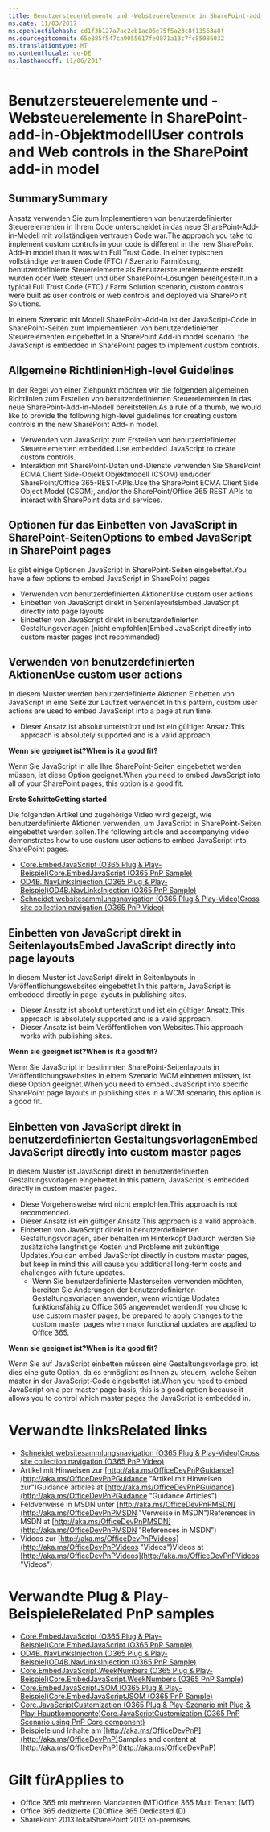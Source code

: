 ```yaml
---
title: Benutzersteuerelemente und -Websteuerelemente in SharePoint-add-in-Objektmodell
ms.date: 11/03/2017
ms.openlocfilehash: cd1f3b127a7ae2eb1ac06e75f5a23c8f13563a8f
ms.sourcegitcommit: 65e885f547ca9055617fe0871a13c7fc85086032
ms.translationtype: MT
ms.contentlocale: de-DE
ms.lasthandoff: 11/06/2017
---
```

<a name="user-controls-and-web-controls-in-the-sharepoint-add-in-model"></a><span data-ttu-id="8e1c2-102">Benutzersteuerelemente und -Websteuerelemente in SharePoint-add-in-Objektmodell</span><span class="sxs-lookup"><span data-stu-id="8e1c2-102">User controls and Web controls in the SharePoint add-in model</span></span>
=============================================================

<a name="summary"></a><span data-ttu-id="8e1c2-103">Summary</span><span class="sxs-lookup"><span data-stu-id="8e1c2-103">Summary</span></span>
-------

<span data-ttu-id="8e1c2-104">Ansatz verwenden Sie zum Implementieren von benutzerdefinierter Steuerelementen in Ihrem Code unterscheidet in das neue SharePoint-Add-in-Modell mit vollständigen vertrauen Code war.</span><span class="sxs-lookup"><span data-stu-id="8e1c2-104">The approach you take to implement custom controls in your code is different in the new SharePoint Add-in model than it was with Full Trust Code.</span></span> <span data-ttu-id="8e1c2-105">In einer typischen vollständige vertrauen Code (FTC) / Szenario Farmlösung, benutzerdefinierte Steuerelemente als Benutzersteuerelemente erstellt wurden oder Web steuert und über SharePoint-Lösungen bereitgestellt.</span><span class="sxs-lookup"><span data-stu-id="8e1c2-105">In a typical Full Trust Code (FTC) / Farm Solution scenario, custom controls were built as user controls or web controls and deployed via SharePoint Solutions.</span></span>

<span data-ttu-id="8e1c2-106">In einem Szenario mit Modell SharePoint-Add-in ist der JavaScript-Code in SharePoint-Seiten zum Implementieren von benutzerdefinierter Steuerelementen eingebettet.</span><span class="sxs-lookup"><span data-stu-id="8e1c2-106">In a SharePoint Add-in model scenario, the JavaScript is embedded in SharePoint pages to implement custom controls.</span></span>

<a name="high-level-guidelines"></a><span data-ttu-id="8e1c2-107">Allgemeine Richtlinien</span><span class="sxs-lookup"><span data-stu-id="8e1c2-107">High-level Guidelines</span></span>
---------------------

<span data-ttu-id="8e1c2-108">In der Regel von einer Ziehpunkt möchten wir die folgenden allgemeinen Richtlinien zum Erstellen von benutzerdefinierten Steuerelementen in das neue SharePoint-Add-in-Modell bereitstellen.</span><span class="sxs-lookup"><span data-stu-id="8e1c2-108">As a rule of a thumb, we would like to provide the following high-level guidelines for creating custom controls in the new SharePoint Add-in model.</span></span>

- <span data-ttu-id="8e1c2-109">Verwenden von JavaScript zum Erstellen von benutzerdefinierter Steuerelementen embedded.</span><span class="sxs-lookup"><span data-stu-id="8e1c2-109">Use embedded JavaScript to create custom controls.</span></span>
- <span data-ttu-id="8e1c2-110">Interaktion mit SharePoint-Daten und-Dienste verwenden Sie SharePoint ECMA Client Side-Objekt Objektmodell (CSOM) und/oder SharePoint/Office 365-REST-APIs.</span><span class="sxs-lookup"><span data-stu-id="8e1c2-110">Use the SharePoint ECMA Client Side Object Model (CSOM), and/or the SharePoint/Office 365 REST APIs to interact with SharePoint data and services.</span></span>

<a name="options-to-embed-javascript-in-sharepoint-pages"></a><span data-ttu-id="8e1c2-111">Optionen für das Einbetten von JavaScript in SharePoint-Seiten</span><span class="sxs-lookup"><span data-stu-id="8e1c2-111">Options to embed JavaScript in SharePoint pages</span></span>
-----------------------------------------------
<span data-ttu-id="8e1c2-112">Es gibt einige Optionen JavaScript in SharePoint-Seiten eingebettet.</span><span class="sxs-lookup"><span data-stu-id="8e1c2-112">You have a few options to embed JavaScript in SharePoint pages.</span></span>

- <span data-ttu-id="8e1c2-113">Verwenden von benutzerdefinierten Aktionen</span><span class="sxs-lookup"><span data-stu-id="8e1c2-113">Use custom user actions</span></span>
- <span data-ttu-id="8e1c2-114">Einbetten von JavaScript direkt in Seitenlayouts</span><span class="sxs-lookup"><span data-stu-id="8e1c2-114">Embed JavaScript directly into page layouts</span></span>
- <span data-ttu-id="8e1c2-115">Einbetten von JavaScript direkt in benutzerdefinierten Gestaltungsvorlagen (nicht empfohlen)</span><span class="sxs-lookup"><span data-stu-id="8e1c2-115">Embed JavaScript directly into custom master pages (not recommended)</span></span>

<a name="use-custom-user-actions"></a><span data-ttu-id="8e1c2-116">Verwenden von benutzerdefinierten Aktionen</span><span class="sxs-lookup"><span data-stu-id="8e1c2-116">Use custom user actions</span></span>
-----------------------
<span data-ttu-id="8e1c2-117">In diesem Muster werden benutzerdefinierte Aktionen Einbetten von JavaScript in eine Seite zur Laufzeit verwendet.</span><span class="sxs-lookup"><span data-stu-id="8e1c2-117">In this pattern, custom user actions are used to embed JavaScript into a page at run time.</span></span>

- <span data-ttu-id="8e1c2-118">Dieser Ansatz ist absolut unterstützt und ist ein gültiger Ansatz.</span><span class="sxs-lookup"><span data-stu-id="8e1c2-118">This approach is absolutely supported and is a valid approach.</span></span>

<span data-ttu-id="8e1c2-119">**Wenn sie geeignet ist?**</span><span class="sxs-lookup"><span data-stu-id="8e1c2-119">**When is it a good fit?**</span></span>

<span data-ttu-id="8e1c2-120">Wenn Sie JavaScript in alle Ihre SharePoint-Seiten eingebettet werden müssen, ist diese Option geeignet.</span><span class="sxs-lookup"><span data-stu-id="8e1c2-120">When you need to embed JavaScript into all of your SharePoint pages, this option is a good fit.</span></span>

<span data-ttu-id="8e1c2-121">**Erste Schritte**</span><span class="sxs-lookup"><span data-stu-id="8e1c2-121">**Getting started**</span></span>

<span data-ttu-id="8e1c2-122">Die folgenden Artikel und zugehörige Video wird gezeigt, wie benutzerdefinierte Aktionen verwenden, um JavaScript in SharePoint-Seiten eingebettet werden sollen.</span><span class="sxs-lookup"><span data-stu-id="8e1c2-122">The following article and accompanying video demonstrates how to use custom user actions to embed JavaScript into SharePoint pages.</span></span>

- [<span data-ttu-id="8e1c2-123">Core.EmbedJavaScript (O365 Plug & Play-Beispiel)</span><span class="sxs-lookup"><span data-stu-id="8e1c2-123">Core.EmbedJavaScript (O365 PnP Sample)</span></span>](https://github.com/SharePoint/PnP/tree/master/Samples/Core.EmbedJavaScript)
- [<span data-ttu-id="8e1c2-124">OD4B. NavLinksInjection (O365 Plug & Play-Beispiel)</span><span class="sxs-lookup"><span data-stu-id="8e1c2-124">OD4B.NavLinksInjection (O365 PnP Sample)</span></span>](https://github.com/SharePoint/PnP/tree/master/Samples/OD4B.NavLinksInjection)
- [<span data-ttu-id="8e1c2-125">Schneidet websitesammlungsnavigation (O365 Plug & Play-Video)</span><span class="sxs-lookup"><span data-stu-id="8e1c2-125">Cross site collection navigation (O365 PnP Video)</span></span>](http://channel9.msdn.com/blogs/OfficeDevPnP/Cross-site-collection-navigation)

<a name="embed-javascript-directly-into-page-layouts"></a><span data-ttu-id="8e1c2-126">Einbetten von JavaScript direkt in Seitenlayouts</span><span class="sxs-lookup"><span data-stu-id="8e1c2-126">Embed JavaScript directly into page layouts</span></span>
-------------------------------------------

<span data-ttu-id="8e1c2-127">In diesem Muster ist JavaScript direkt in Seitenlayouts in Veröffentlichungswebsites eingebettet.</span><span class="sxs-lookup"><span data-stu-id="8e1c2-127">In this pattern, JavaScript is embedded directly in page layouts in publishing sites.</span></span>  

- <span data-ttu-id="8e1c2-128">Dieser Ansatz ist absolut unterstützt und ist ein gültiger Ansatz.</span><span class="sxs-lookup"><span data-stu-id="8e1c2-128">This approach is absolutely supported and is a valid approach.</span></span>
- <span data-ttu-id="8e1c2-129">Dieser Ansatz ist beim Veröffentlichen von Websites.</span><span class="sxs-lookup"><span data-stu-id="8e1c2-129">This approach works with publishing sites.</span></span>

<span data-ttu-id="8e1c2-130">**Wenn sie geeignet ist?**</span><span class="sxs-lookup"><span data-stu-id="8e1c2-130">**When is it a good fit?**</span></span>

<span data-ttu-id="8e1c2-131">Wenn Sie JavaScript in bestimmten SharePoint-Seitenlayouts in Veröffentlichungswebsites in einem Szenario WCM einbetten müssen, ist diese Option geeignet.</span><span class="sxs-lookup"><span data-stu-id="8e1c2-131">When you need to embed JavaScript into specific SharePoint page layouts in publishing sites in a WCM scenario, this option is a good fit.</span></span>

<a name="embed-javascript-directly-into-custom-master-pages"></a><span data-ttu-id="8e1c2-132">Einbetten von JavaScript direkt in benutzerdefinierten Gestaltungsvorlagen</span><span class="sxs-lookup"><span data-stu-id="8e1c2-132">Embed JavaScript directly into custom master pages</span></span>
--------------------------------------------------

<span data-ttu-id="8e1c2-133">In diesem Muster ist JavaScript direkt in benutzerdefinierten Gestaltungsvorlagen eingebettet.</span><span class="sxs-lookup"><span data-stu-id="8e1c2-133">In this pattern, JavaScript is embedded directly in custom master pages.</span></span>  

- <span data-ttu-id="8e1c2-134">Diese Vorgehensweise wird nicht empfohlen.</span><span class="sxs-lookup"><span data-stu-id="8e1c2-134">This approach is not recommended.</span></span>
- <span data-ttu-id="8e1c2-135">Dieser Ansatz ist ein gültiger Ansatz.</span><span class="sxs-lookup"><span data-stu-id="8e1c2-135">This approach is a valid approach.</span></span>
- <span data-ttu-id="8e1c2-136">Einbetten von JavaScript direkt in benutzerdefinierten Gestaltungsvorlagen, aber behalten im Hinterkopf Dadurch werden Sie zusätzliche langfristige Kosten und Probleme mit zukünftige Updates.</span><span class="sxs-lookup"><span data-stu-id="8e1c2-136">You can embed JavaScript directly in custom master pages, but keep in mind this will cause you additional long-term costs and challenges with future updates.</span></span>
    + <span data-ttu-id="8e1c2-137">Wenn Sie benutzerdefinierte Masterseiten verwenden möchten, bereiten Sie Änderungen der benutzerdefinierten Gestaltungsvorlagen anwenden, wenn wichtige Updates funktionsfähig zu Office 365 angewendet werden.</span><span class="sxs-lookup"><span data-stu-id="8e1c2-137">If you chose to use custom master pages, be prepared to apply changes to the custom master pages when major functional updates are applied to Office 365.</span></span>

<span data-ttu-id="8e1c2-138">**Wenn sie geeignet ist?**</span><span class="sxs-lookup"><span data-stu-id="8e1c2-138">**When is it a good fit?**</span></span>

<span data-ttu-id="8e1c2-139">Wenn Sie auf JavaScript einbetten müssen eine Gestaltungsvorlage pro, ist dies eine gute Option, da es ermöglicht es Ihnen zu steuern, welche Seiten master in der JavaScript-Code eingebettet ist.</span><span class="sxs-lookup"><span data-stu-id="8e1c2-139">When you need to embed JavaScript on a per master page basis, this is a good option because it allows you to control which master pages the JavaScript is embedded in.</span></span>

<a name="related-links"></a><span data-ttu-id="8e1c2-140">Verwandte links</span><span class="sxs-lookup"><span data-stu-id="8e1c2-140">Related links</span></span>
=============
- [<span data-ttu-id="8e1c2-141">Schneidet websitesammlungsnavigation (O365 Plug & Play-Video)</span><span class="sxs-lookup"><span data-stu-id="8e1c2-141">Cross site collection navigation (O365 PnP Video)</span></span>](http://channel9.msdn.com/blogs/OfficeDevPnP/Cross-site-collection-navigation)
- <span data-ttu-id="8e1c2-142">Artikel mit Hinweisen zur [http://aka.ms/OfficeDevPnPGuidance](http://aka.ms/OfficeDevPnPGuidance "Artikel mit Hinweisen zur")</span><span class="sxs-lookup"><span data-stu-id="8e1c2-142">Guidance articles at [http://aka.ms/OfficeDevPnPGuidance](http://aka.ms/OfficeDevPnPGuidance "Guidance Articles")</span></span>
- <span data-ttu-id="8e1c2-143">Feldverweise in MSDN unter [http://aka.ms/OfficeDevPnPMSDN](http://aka.ms/OfficeDevPnPMSDN "Verweise in MSDN")</span><span class="sxs-lookup"><span data-stu-id="8e1c2-143">References in MSDN at [http://aka.ms/OfficeDevPnPMSDN](http://aka.ms/OfficeDevPnPMSDN "References in MSDN")</span></span>
- <span data-ttu-id="8e1c2-144">Videos zur [http://aka.ms/OfficeDevPnPVideos](http://aka.ms/OfficeDevPnPVideos "Videos")</span><span class="sxs-lookup"><span data-stu-id="8e1c2-144">Videos at [http://aka.ms/OfficeDevPnPVideos](http://aka.ms/OfficeDevPnPVideos "Videos")</span></span>

<a name="related-pnp-samples"></a><span data-ttu-id="8e1c2-145">Verwandte Plug & Play-Beispiele</span><span class="sxs-lookup"><span data-stu-id="8e1c2-145">Related PnP samples</span></span>
===================
- [<span data-ttu-id="8e1c2-146">Core.EmbedJavaScript (O365 Plug & Play-Beispiel)</span><span class="sxs-lookup"><span data-stu-id="8e1c2-146">Core.EmbedJavaScript (O365 PnP Sample)</span></span>](https://github.com/SharePoint/PnP/tree/master/Samples/Core.EmbedJavaScript)
- [<span data-ttu-id="8e1c2-147">OD4B. NavLinksInjection (O365 Plug & Play-Beispiel)</span><span class="sxs-lookup"><span data-stu-id="8e1c2-147">OD4B.NavLinksInjection (O365 PnP Sample)</span></span>](https://github.com/SharePoint/PnP/tree/master/Samples/OD4B.NavLinksInjection)
- [<span data-ttu-id="8e1c2-148">Core.EmbedJavaScript.WeekNumbers (O365 Plug & Play-Beispiel)</span><span class="sxs-lookup"><span data-stu-id="8e1c2-148">Core.EmbedJavaScript.WeekNumbers (O365 PnP Sample)</span></span>](https://github.com/SharePoint/PnP/tree/master/Samples/Core.EmbedJavaScript.WeekNumbers)
- [<span data-ttu-id="8e1c2-149">Core.EmbedJavaScriptJSOM (O365 Plug & Play-Beispiel)</span><span class="sxs-lookup"><span data-stu-id="8e1c2-149">Core.EmbedJavaScriptJSOM (O365 PnP Sample)</span></span>](https://github.com/SharePoint/PnP/tree/master/Samples/Core.EmbedJavaScriptJSOM)
- [<span data-ttu-id="8e1c2-150">Core.JavaScriptCustomization (O365 Plug & Play-Szenario mit Plug & Play-Hauptkomponente)</span><span class="sxs-lookup"><span data-stu-id="8e1c2-150">Core.JavaScriptCustomization (O365 PnP Scenario using PnP Core component)</span></span>](https://github.com/SharePoint/PnP/tree/master/Samples/Core.JavaScriptCustomization)
- <span data-ttu-id="8e1c2-151">Beispiele und Inhalte am [http://aka.ms/OfficeDevPnP](http://aka.ms/OfficeDevPnP)</span><span class="sxs-lookup"><span data-stu-id="8e1c2-151">Samples and content at [http://aka.ms/OfficeDevPnP](http://aka.ms/OfficeDevPnP)</span></span>

<a name="applies-to"></a><span data-ttu-id="8e1c2-152">Gilt für</span><span class="sxs-lookup"><span data-stu-id="8e1c2-152">Applies to</span></span>
==========
- <span data-ttu-id="8e1c2-153">Office 365 mit mehreren Mandanten (MT)</span><span class="sxs-lookup"><span data-stu-id="8e1c2-153">Office 365 Multi Tenant (MT)</span></span>
- <span data-ttu-id="8e1c2-154">Office 365 dedizierte (D)</span><span class="sxs-lookup"><span data-stu-id="8e1c2-154">Office 365 Dedicated (D)</span></span>
- <span data-ttu-id="8e1c2-155">SharePoint 2013 lokal</span><span class="sxs-lookup"><span data-stu-id="8e1c2-155">SharePoint 2013 on-premises</span></span>
